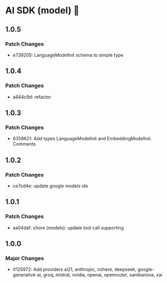 # AI SDK (model) 👋

## 1.0.5

### Patch Changes

- e739205: LanguageModelInit schema to simple type

## 1.0.4

### Patch Changes

- a844c9d: refactor

## 1.0.3

### Patch Changes

- 6358621: Add types LanguageModelInit and EmbeddingModelInit. Comments

## 1.0.2

### Patch Changes

- ce7cd4e: update google models ids

## 1.0.1

### Patch Changes

- aa04daf: chore (models): update tool call supporting

## 1.0.0

### Major Changes

- 0125972: Add providers ai21, anthropic, cohere, deepseek, google-generative-ai, groq, mistral, nvidia, openai, openrouter, sambanova, xai
